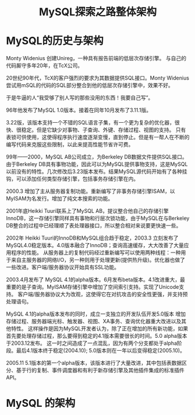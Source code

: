 <h1 align=center> MySQL探索之路整体架构 </h1>

# MySQL的历史与架构

Monty Widenius 创建Unireg，一种具有报告前端的低层次存储引擎。 与自己的代码厮守多年20年，在TcX公司。

20世纪90年代，TcX的客户强烈的要求为其数据提供SQL接口。Monty Widenius尝试用mSQL的代码的SQL部分整合到他的低层次存储引擎中，效果不好。

于是牛逼的人“我受够了别人写的那些没用的东西！我要自己写”。

96年他发布了MySQL 1.0版本。接着在同年10月发布了3.11.1版。

3.22版，该版本支持一个不错的SQL语言子集，有一个更为复杂的优化器，很快、很稳定。但是它缺少对事物、子查询、外键、存储过程、视图的支持。
只有表锁可供使用，这使得程序执行速度逐渐变慢，直到停止。但是有一帮人在不断的编写代码来克服这些限制，以此来提高性能节省许可费。

99年——2000，MySQL AB公司成立，为Berkeley DB数据文件提供SQL接口。由于Berkeley DB具有事物功能，因此可以为MySQL提供事物支持，这是MySQL
以前没有的特性。几次修改后3.23版本发布。结果MySQL源代码开始有了各种挂钩，可以添加任何类型存储引擎，包括事务存储引擎在内。

2000.3 增加了主从服务器复制功能。重新编写了非事务存储引擎ISAM，以MyISAM为名发行。增加了纯文本搜索的功能。

2001年底Heikki Tuuri联系上了MySQL AB，提议整合他自己的存储引擎InnoDB，这一存储引擎同样具有事物和行层次锁功能，由于MySQL在与Berkeley DB整合的过程中已经理顺了表处理器接口，所以整合相对来说要更快速一些。

2002年 Heikki Tuuri的InnoDB和MySQL组合趋于稳定，2003.3 立刻发布了MySQL4.0稳定版本。4.0版本融合了InnoDB；查询高速缓存，大大改善了大量应用程序的性能。
从服务器上的复制代码经过重新编写可以使用两种线程：一种用于来自主服务器的网络I/O，另一种则用于处理更新(提供热升级)。优化器也做了一些改进。客户端/服务器协议开始具有SSL功能。


2003.4月发布了 MySQL 4.1的alpha版本。6月发布beta版本。4.1改进重大，最重要的是子查询。MyISAM存储引擎中增加了空间索引支持。实现了Unicode支持。
客户端/服务器协议大为改观，这使得它在对抗攻击的安全性更强，并支持预处理语句。


MySQL 4.1的alpha版本发布的同时，成立一支独立的开发队伍开发5.0版本 增加存储过程、服务器端光标、触发器、视图、XA事务、查询优化器重大改进以及其他特性。
这样操作是因为MySQL开发者认为，除了正在增加的所有新功能，如果首先要处理存储过程，那么要得到稳定的4.1版本需要很长的时间。5.0 alpha版本于2003.12发布。
这一时之间造成了一点混乱，因为有两个分支都处于alpha阶段。最后4.1版本终于稳定(2004.10); 5.0版本则在一年以后变得稳定(2005.10)。

2005.11 5.1版本的第一个alpha版本，该版本进行了大量改进，其中包括表数据区分、基于行的复制、事件调度器和有利于新存储引擎及其他插件集成的标准插件API。

# MySQL 的架构





